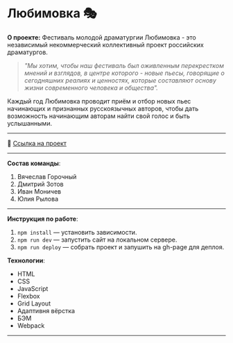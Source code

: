 # Любимовка 🎭

**О проекте:** Фестиваль молодой драматургии Любимовка - это независимый некоммерческий коллективный проект российских драматургов.

> *"Мы хотим, чтобы наш фестиваль был оживленным перекрестком мнений и взглядов, в центре которого - новые пьесы, говорящие о сегодняшних реалиях и ценностях, которые составляют основу жизни современного человека и общества".*
>

Каждый год Любимовка проводит приём и отбор новых пьес начинающих и признанных русскоязычных авторов, чтобы дать возможность начинающим авторам  найти свой голос и быть услышанными.
____
📌 [Ссылка на проект](https://vyacheslav321.github.io/Lubimovka/)
____
**Состав команды**:
1. Вячеслав Горочный
2. Дмитрий Зотов
3. Иван Моничев
4. Юлия Рылова

----
**Инструкция по работе**:
1. `npm install` — установить зависимости.
2. `npm run dev` — запустить сайт на локальном сервере.
3. `npm run deploy` — собрать проект и запушить на gh-page для деплоя. 

**Технологии**:
* HTML
* CSS
* JavaScript
* Flexbox
* Grid Layout
* Адаптивня вёрстка
* БЭМ
* Webpack
___
